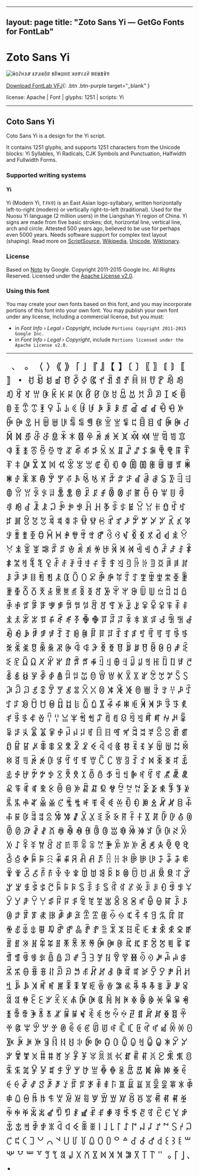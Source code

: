 
---
layout: page
title: "Zoto Sans Yi — GetGo Fonts for FontLab"
---
# Zoto Sans Yi

![ꋅꁪꁳꃬꂘꏦ ꅫꐕꌉꆂꉨꆌ ꆣꆋꋆꅐꆿꅠ ꎫꄇꅙꌤꋻꅱ ꉀꎲꇵꂭꋸꅝ](images/zotosans-yi.svg)

[Download FontLab VFJ](https://downgit.github.io/#/home?url=https://github.com/fontlabcom/getgo-fonts/blob/main/getgo-fonts/apache/zotosans/zotosans-yi.ttf){: .btn .btn-purple target="_blank" }

license: Apache \| Font \| glyphs: 1251 \| scripts: Yi

---


## Coto Sans Yi

Coto Sans Yi is a design for the Yi script.

It contains 1251 glyphs, and supports 1251 characters from the Unicode blocks: Yi Syllables, Yi Radicals, CJK Symbols and Punctuation, Halfwidth and Fullwidth Forms.


### Supported writing systems


#### Yi

Yi (Modern Yi, ꆈꌠꁱꂷ) is an East Asian logo-syllabary, written horizontally left-to-right (modern) or vertically right-to-left (traditional). Used for the Nuosu Yi language (2 million users) in the Liangshan Yi region of China. Yi signs are made from five basic strokes; dot, horizontal line, vertical line, arch and circle. Attested 500 years ago, believed to be use for perhaps even 5000 years. Needs software support for complex text layout (shaping). Read more on [ScriptSource](https://scriptsource.org/scr/Yiii), [Wikipedia](https://en.wikipedia.org/wiki/ISO_15924:Yiii), [Unicode](https://www.unicode.org/versions/Unicode13.0.0/ch18.pdf#G13042), [Wiktionary](https://en.wiktionary.org/wiki/Category:Yi_script).


### License

Based on [Noto](https://github.com/notofonts) by Google. Copyright 2011-2015 Google Inc. All Rights Reserved. Licensed under the [Apache License v2.0](https://www.apache.org/licenses/LICENSE-2.0.txt).

### Using this font

You may create your own fonts based on this font, and you may incorporate portions of this font into your own font. You may publish your own font under any license, including a commercial license, but you must:

- in _Font Info › Legal › Copyright_, include `Portions Copyright 2011-2015 Google Inc.`
- in _Font Info › Legal › Copyright_, include `Portions licensed under the Apache License v2.0.`


---

<div style="font-family: Zoto Sans Yi; font-size: 2em;">
       、 。 〈 〉 《 》 「 」 『 』 【 】 〔 〕 〖 〗 〘 〙 〚 〛 ・ ꀀ ꀁ ꀂ ꀃ ꀄ ꀅ ꀆ ꀇ ꀈ ꀉ ꀊ ꀋ ꀌ ꀍ ꀎ ꀏ ꀐ ꀑ ꀒ ꀓ ꀔ ꀕ ꀖ ꀗ ꀘ ꀙ ꀚ ꀛ ꀜ ꀝ ꀞ ꀟ ꀠ ꀡ ꀢ ꀣ ꀤ ꀥ ꀦ ꀧ ꀨ ꀩ ꀪ ꀫ ꀬ ꀭ ꀮ ꀯ ꀰ ꀱ ꀲ ꀳ ꀴ ꀵ ꀶ ꀷ ꀸ ꀹ ꀺ ꀻ ꀼ ꀽ ꀾ ꀿ ꁀ ꁁ ꁂ ꁃ ꁄ ꁅ ꁆ ꁇ ꁈ ꁉ ꁊ ꁋ ꁌ ꁍ ꁎ ꁏ ꁐ ꁑ ꁒ ꁓ ꁔ ꁕ ꁖ ꁗ ꁘ ꁙ ꁚ ꁛ ꁜ ꁝ ꁞ ꁟ ꁠ ꁡ ꁢ ꁣ ꁤ ꁥ ꁦ ꁧ ꁨ ꁩ ꁪ ꁫ ꁬ ꁭ ꁮ ꁯ ꁰ ꁱ ꁲ ꁳ ꁴ ꁵ ꁶ ꁷ ꁸ ꁹ ꁺ ꁻ ꁼ ꁽ ꁾ ꁿ ꂀ ꂁ ꂂ ꂃ ꂄ ꂅ ꂆ ꂇ ꂈ ꂉ ꂊ ꂋ ꂌ ꂍ ꂎ ꂏ ꂐ ꂑ ꂒ ꂓ ꂔ ꂕ ꂖ ꂗ ꂘ ꂙ ꂚ ꂛ ꂜ ꂝ ꂞ ꂟ ꂠ ꂡ ꂢ ꂣ ꂤ ꂥ ꂦ ꂧ ꂨ ꂩ ꂪ ꂫ ꂬ ꂭ ꂮ ꂯ ꂰ ꂱ ꂲ ꂳ ꂴ ꂵ ꂶ ꂷ ꂸ ꂹ ꂺ ꂻ ꂼ ꂽ ꂾ ꂿ ꃀ ꃁ ꃂ ꃃ ꃄ ꃅ ꃆ ꃇ ꃈ ꃉ ꃊ ꃋ ꃌ ꃍ ꃎ ꃏ ꃐ ꃑ ꃒ ꃓ ꃔ ꃕ ꃖ ꃗ ꃘ ꃙ ꃚ ꃛ ꃜ ꃝ ꃞ ꃟ ꃠ ꃡ ꃢ ꃣ ꃤ ꃥ ꃦ ꃧ ꃨ ꃩ ꃪ ꃫ ꃬ ꃭ ꃮ ꃯ ꃰ ꃱ ꃲ ꃳ ꃴ ꃵ ꃶ ꃷ ꃸ ꃹ ꃺ ꃻ ꃼ ꃽ ꃾ ꃿ ꄀ ꄁ ꄂ ꄃ ꄄ ꄅ ꄆ ꄇ ꄈ ꄉ ꄊ ꄋ ꄌ ꄍ ꄎ ꄏ ꄐ ꄑ ꄒ ꄓ ꄔ ꄕ ꄖ ꄗ ꄘ ꄙ ꄚ ꄛ ꄜ ꄝ ꄞ ꄟ ꄠ ꄡ ꄢ ꄣ ꄤ ꄥ ꄦ ꄧ ꄨ ꄩ ꄪ ꄫ ꄬ ꄭ ꄮ ꄯ ꄰ ꄱ ꄲ ꄳ ꄴ ꄵ ꄶ ꄷ ꄸ ꄹ ꄺ ꄻ ꄼ ꄽ ꄾ ꄿ ꅀ ꅁ ꅂ ꅃ ꅄ ꅅ ꅆ ꅇ ꅈ ꅉ ꅊ ꅋ ꅌ ꅍ ꅎ ꅏ ꅐ ꅑ ꅒ ꅓ ꅔ ꅕ ꅖ ꅗ ꅘ ꅙ ꅚ ꅛ ꅜ ꅝ ꅞ ꅟ ꅠ ꅡ ꅢ ꅣ ꅤ ꅥ ꅦ ꅧ ꅨ ꅩ ꅪ ꅫ ꅬ ꅭ ꅮ ꅯ ꅰ ꅱ ꅲ ꅳ ꅴ ꅵ ꅶ ꅷ ꅸ ꅹ ꅺ ꅻ ꅼ ꅽ ꅾ ꅿ ꆀ ꆁ ꆂ ꆃ ꆄ ꆅ ꆆ ꆇ ꆈ ꆉ ꆊ ꆋ ꆌ ꆍ ꆎ ꆏ ꆐ ꆑ ꆒ ꆓ ꆔ ꆕ ꆖ ꆗ ꆘ ꆙ ꆚ ꆛ ꆜ ꆝ ꆞ ꆟ ꆠ ꆡ ꆢ ꆣ ꆤ ꆥ ꆦ ꆧ ꆨ ꆩ ꆪ ꆫ ꆬ ꆭ ꆮ ꆯ ꆰ ꆱ ꆲ ꆳ ꆴ ꆵ ꆶ ꆷ ꆸ ꆹ ꆺ ꆻ ꆼ ꆽ ꆾ ꆿ ꇀ ꇁ ꇂ ꇃ ꇄ ꇅ ꇆ ꇇ ꇈ ꇉ ꇊ ꇋ ꇌ ꇍ ꇎ ꇏ ꇐ ꇑ ꇒ ꇓ ꇔ ꇕ ꇖ ꇗ ꇘ ꇙ ꇚ ꇛ ꇜ ꇝ ꇞ ꇟ ꇠ ꇡ ꇢ ꇣ ꇤ ꇥ ꇦ ꇧ ꇨ ꇩ ꇪ ꇫ ꇬ ꇭ ꇮ ꇯ ꇰ ꇱ ꇲ ꇳ ꇴ ꇵ ꇶ ꇷ ꇸ ꇹ ꇺ ꇻ ꇼ ꇽ ꇾ ꇿ ꈀ ꈁ ꈂ ꈃ ꈄ ꈅ ꈆ ꈇ ꈈ ꈉ ꈊ ꈋ ꈌ ꈍ ꈎ ꈏ ꈐ ꈑ ꈒ ꈓ ꈔ ꈕ ꈖ ꈗ ꈘ ꈙ ꈚ ꈛ ꈜ ꈝ ꈞ ꈟ ꈠ ꈡ ꈢ ꈣ ꈤ ꈥ ꈦ ꈧ ꈨ ꈩ ꈪ ꈫ ꈬ ꈭ ꈮ ꈯ ꈰ ꈱ ꈲ ꈳ ꈴ ꈵ ꈶ ꈷ ꈸ ꈹ ꈺ ꈻ ꈼ ꈽ ꈾ ꈿ ꉀ ꉁ ꉂ ꉃ ꉄ ꉅ ꉆ ꉇ ꉈ ꉉ ꉊ ꉋ ꉌ ꉍ ꉎ ꉏ ꉐ ꉑ ꉒ ꉓ ꉔ ꉕ ꉖ ꉗ ꉘ ꉙ ꉚ ꉛ ꉜ ꉝ ꉞ ꉟ ꉠ ꉡ ꉢ ꉣ ꉤ ꉥ ꉦ ꉧ ꉨ ꉩ ꉪ ꉫ ꉬ ꉭ ꉮ ꉯ ꉰ ꉱ ꉲ ꉳ ꉴ ꉵ ꉶ ꉷ ꉸ ꉹ ꉺ ꉻ ꉼ ꉽ ꉾ ꉿ ꊀ ꊁ ꊂ ꊃ ꊄ ꊅ ꊆ ꊇ ꊈ ꊉ ꊊ ꊋ ꊌ ꊍ ꊎ ꊏ ꊐ ꊑ ꊒ ꊓ ꊔ ꊕ ꊖ ꊗ ꊘ ꊙ ꊚ ꊛ ꊜ ꊝ ꊞ ꊟ ꊠ ꊡ ꊢ ꊣ ꊤ ꊥ ꊦ ꊧ ꊨ ꊩ ꊪ ꊫ ꊬ ꊭ ꊮ ꊯ ꊰ ꊱ ꊲ ꊳ ꊴ ꊵ ꊶ ꊷ ꊸ ꊹ ꊺ ꊻ ꊼ ꊽ ꊾ ꊿ ꋀ ꋁ ꋂ ꋃ ꋄ ꋅ ꋆ ꋇ ꋈ ꋉ ꋊ ꋋ ꋌ ꋍ ꋎ ꋏ ꋐ ꋑ ꋒ ꋓ ꋔ ꋕ ꋖ ꋗ ꋘ ꋙ ꋚ ꋛ ꋜ ꋝ ꋞ ꋟ ꋠ ꋡ ꋢ ꋣ ꋤ ꋥ ꋦ ꋧ ꋨ ꋩ ꋪ ꋫ ꋬ ꋭ ꋮ ꋯ ꋰ ꋱ ꋲ ꋳ ꋴ ꋵ ꋶ ꋷ ꋸ ꋹ ꋺ ꋻ ꋼ ꋽ ꋾ ꋿ ꌀ ꌁ ꌂ ꌃ ꌄ ꌅ ꌆ ꌇ ꌈ ꌉ ꌊ ꌋ ꌌ ꌍ ꌎ ꌏ ꌐ ꌑ ꌒ ꌓ ꌔ ꌕ ꌖ ꌗ ꌘ ꌙ ꌚ ꌛ ꌜ ꌝ ꌞ ꌟ ꌠ ꌡ ꌢ ꌣ ꌤ ꌥ ꌦ ꌧ ꌨ ꌩ ꌪ ꌫ ꌬ ꌭ ꌮ ꌯ ꌰ ꌱ ꌲ ꌳ ꌴ ꌵ ꌶ ꌷ ꌸ ꌹ ꌺ ꌻ ꌼ ꌽ ꌾ ꌿ ꍀ ꍁ ꍂ ꍃ ꍄ ꍅ ꍆ ꍇ ꍈ ꍉ ꍊ ꍋ ꍌ ꍍ ꍎ ꍏ ꍐ ꍑ ꍒ ꍓ ꍔ ꍕ ꍖ ꍗ ꍘ ꍙ ꍚ ꍛ ꍜ ꍝ ꍞ ꍟ ꍠ ꍡ ꍢ ꍣ ꍤ ꍥ ꍦ ꍧ ꍨ ꍩ ꍪ ꍫ ꍬ ꍭ ꍮ ꍯ ꍰ ꍱ ꍲ ꍳ ꍴ ꍵ ꍶ ꍷ ꍸ ꍹ ꍺ ꍻ ꍼ ꍽ ꍾ ꍿ ꎀ ꎁ ꎂ ꎃ ꎄ ꎅ ꎆ ꎇ ꎈ ꎉ ꎊ ꎋ ꎌ ꎍ ꎎ ꎏ ꎐ ꎑ ꎒ ꎓ ꎔ ꎕ ꎖ ꎗ ꎘ ꎙ ꎚ ꎛ ꎜ ꎝ ꎞ ꎟ ꎠ ꎡ ꎢ ꎣ ꎤ ꎥ ꎦ ꎧ ꎨ ꎩ ꎪ ꎫ ꎬ ꎭ ꎮ ꎯ ꎰ ꎱ ꎲ ꎳ ꎴ ꎵ ꎶ ꎷ ꎸ ꎹ ꎺ ꎻ ꎼ ꎽ ꎾ ꎿ ꏀ ꏁ ꏂ ꏃ ꏄ ꏅ ꏆ ꏇ ꏈ ꏉ ꏊ ꏋ ꏌ ꏍ ꏎ ꏏ ꏐ ꏑ ꏒ ꏓ ꏔ ꏕ ꏖ ꏗ ꏘ ꏙ ꏚ ꏛ ꏜ ꏝ ꏞ ꏟ ꏠ ꏡ ꏢ ꏣ ꏤ ꏥ ꏦ ꏧ ꏨ ꏩ ꏪ ꏫ ꏬ ꏭ ꏮ ꏯ ꏰ ꏱ ꏲ ꏳ ꏴ ꏵ ꏶ ꏷ ꏸ ꏹ ꏺ ꏻ ꏼ ꏽ ꏾ ꏿ ꐀ ꐁ ꐂ ꐃ ꐄ ꐅ ꐆ ꐇ ꐈ ꐉ ꐊ ꐋ ꐌ ꐍ ꐎ ꐏ ꐐ ꐑ ꐒ ꐓ ꐔ ꐕ ꐖ ꐗ ꐘ ꐙ ꐚ ꐛ ꐜ ꐝ ꐞ ꐟ ꐠ ꐡ ꐢ ꐣ ꐤ ꐥ ꐦ ꐧ ꐨ ꐩ ꐪ ꐫ ꐬ ꐭ ꐮ ꐯ ꐰ ꐱ ꐲ ꐳ ꐴ ꐵ ꐶ ꐷ ꐸ ꐹ ꐺ ꐻ ꐼ ꐽ ꐾ ꐿ ꑀ ꑁ ꑂ ꑃ ꑄ ꑅ ꑆ ꑇ ꑈ ꑉ ꑊ ꑋ ꑌ ꑍ ꑎ ꑏ ꑐ ꑑ ꑒ ꑓ ꑔ ꑕ ꑖ ꑗ ꑘ ꑙ ꑚ ꑛ ꑜ ꑝ ꑞ ꑟ ꑠ ꑡ ꑢ ꑣ ꑤ ꑥ ꑦ ꑧ ꑨ ꑩ ꑪ ꑫ ꑬ ꑭ ꑮ ꑯ ꑰ ꑱ ꑲ ꑳ ꑴ ꑵ ꑶ ꑷ ꑸ ꑹ ꑺ ꑻ ꑼ ꑽ ꑾ ꑿ ꒀ ꒁ ꒂ ꒃ ꒄ ꒅ ꒆ ꒇ ꒈ ꒉ ꒊ ꒋ ꒌ ꒐ ꒑ ꒒ ꒓ ꒔ ꒕ ꒖ ꒗ ꒘ ꒙ ꒚ ꒛ ꒜ ꒝ ꒞ ꒟ ꒠ ꒡ ꒢ ꒣ ꒤ ꒥ ꒦ ꒧ ꒨ ꒩ ꒪ ꒫ ꒬ ꒭ ꒮ ꒯ ꒰ ꒱ ꒲ ꒳ ꒴ ꒵ ꒶ ꒷ ꒸ ꒹ ꒺ ꒻ ꒼ ꒽ ꒾ ꒿ ꓀ ꓁ ꓂ ꓃ ꓄ ꓅ ꓆ ﻿ ｡ ｢ ｣ ､ ･
</div>

